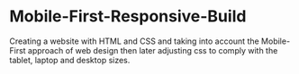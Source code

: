 # Mobile-First-Responsive-Build
Creating a website with HTML and CSS and taking into account the Mobile-First approach of web design then later adjusting css to comply with the tablet, laptop and desktop sizes.
